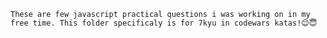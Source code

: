     These are few javascript practical questions i was working on in my free time. This folder specificaly is for 7kyu in codewars katas!😊😇
    